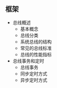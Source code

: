 
## 框架

- 总线概述
	- 基本概念
	- 总线分类
	- 系统总线的结构
	- 常见的总线标准
	- 总线的性能指标
- 总线事务和定时
	- 总线事务
	- 同步定时方式
	- 异步定时方式

